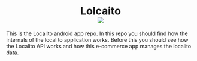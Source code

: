 <h1 align="center">
    <div>Lolcaito</div>
    <img src='https://img.shields.io/badge/Android-3DDC84?style=for-the-badge&logo=android&logoColor=white' />
</h1>

This is the Localito android app repo.
In this repo you should find how the internals of the localito application works.
Before this you should see how the Localito API works and how this e-commerce app
manages the localito data.
